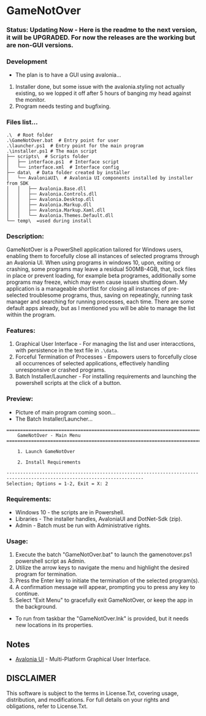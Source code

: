 # GameNotOver
### Status: Updating Now - Here is the readme to the next version, it will be UPGRADED. For now the releases are the working but are non-GUI versions.

### Development
- The plan is to have a GUI using avalonia...
1. Installer done, but some issue with the avalonia.styling not actually existing, so we lopped it off after 5 hours of banging my head against the monitor.
2. Program needs testing and bugfixing.

### Files list...
```
.\  # Root folder
.\GameNotOver.bat  # Entry point for user
.\launcher.ps1  # Entry point for the main program
.\installer.ps1 # The main script
├── scripts\  # Scripts folder
│   ├── interface.ps1  # Interface script
│   └── interface.xml  # Interface config 
├── data\  # Data folder created by installer
│   └── AvaloniaUI\  # Avalonia UI components installed by installer from SDK
│   │   ├── Avalonia.Base.dll
│   │   ├── Avalonia.Controls.dll
│   │   ├── Avalonia.Desktop.dll
│   │   ├── Avalonia.Markup.dll
│   │   ├── Avalonia.Markup.Xaml.dll
│   │   └── Avalonia.Themes.Default.dll
└── temp\  =used during install
```

### Description:
GameNotOver is a PowerShell application tailored for Windows users, enabling them to forcefully close all instances of selected programs through an Avalonia UI. When using programs in windows 10, upon, exiting or crashing, some programs may leave a residual 500MB-4GB, that, lock files in place or prevent loading, for example beta programes, additionally some programs may freeze, which may even cause issues shutting down. My application is a manageable shortlist for closing all instances of pre-selected troublesome programs, thus, saving on repeatingly, running task manager and searching for running processes, each time. There are some default apps already, but as I mentioned you will be able to manage the list within the program.

### Features:
1. Graphical User Interface - For managing the list and user interacctions, with persistence in the text file in `.\data`.
2. Forceful Termination of Processes - Empowers users to forcefully close all occurrences of selected applications, effectively handling unresponsive or crashed programs.
3. Batch Installer/Launcher - For installing requirements and launching the powershell scripts at the click of a button.

### Preview:
- Picture of main program coming soon...
- The Batch Installer/Launcher...
```
========================================================================================================================
    GameNotOver - Main Menu
========================================================================================================================

    1. Launch GameNotOver

    2. Install Requirements

------------------------------------------------------------------------------------------------------------------------
Selection; Options = 1-2, Exit = X: 2
```


### Requirements:
- Windows 10 - the scripts are in Powershell.
- Libraries - The installer handles, AvaloniaUI and DotNet-Sdk (zip).
- Admin - Batch must be run with Administrative rights.

### Usage:
1. Execute the batch "GameNotOver.bat" to launch the gamenotover.ps1 powershell script as Admin.
2. Utilize the arrow keys to navigate the menu and highlight the desired program for termination.
3. Press the Enter key to initiate the termination of the selected program(s).
4. A confirmation message will appear, prompting you to press any key to continue.
5. Select "Exit Menu" to gracefully exit GameNotOver, or keep the app in the background.
* To run from taskbar the "GameNotOver.lnk" is provided, but it needs new locations in its properties.

## Notes
- [Avalonia UI](https://github.com/AvaloniaUI/Avalonia) - Multi-Platform Graphical User Interface.

## DISCLAIMER
This software is subject to the terms in License.Txt, covering usage, distribution, and modifications. For full details on your rights and obligations, refer to License.Txt.
